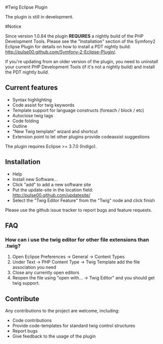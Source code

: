 #Twig Eclipse Plugin

The plugin is still in development. 

#Notice 

Since version 1.0.84 the plugin <span><b>REQUIRES</b></span> a nightly build of the PHP Development Tools. Please see the "Installation" section of the Symfony2 Eclipse Plugin for details on how to install a PDT nightly build: http://pulse00.github.com/Symfony-2-Eclipse-Plugin/.

If you're updating from an older version of the plugin, you need to uninstall your current PHP Development Tools (if it's not a nightly build) and install the PDT nightly build. 


## Current features

* Syntax highlighting
* Code assist for twig keywords
* Template support for language constructs (foreach / block / etc)
* Autoclose twig tags
* Code folding
* Outline
* "New Twig template" wizard and shortcut
* Extension point to let other plugins provide codeassist suggestions

The plugin requires Eclipse >= 3.7.0 (Indigo).

## Installation

* Help
* Install new Software...
* Click "add" to add a new software site
* Put the update-site in the location field: http://pulse00.github.com/updatesite/
* Select the "Twig Editor Feature" from the "Twig" node and click finish

Please use the github issue tracker to report bugs and feature requests.

## FAQ

### How can i use the twig editor for other file extensions than .twig?

1. Open Eclipse Preferences -> General -> Content Types
2. Under Text -> PHP Content Type -> Twig Template add the file association you need
3. Close any currently open editors
4. Reopen the file using "open with... -> Twig Editor" and you should get twig support.


## Contribute

Any contributions to the project are welcome, including:

* Code contributions
* Provide code-templates for standard twig control structures
* Report bugs
* Give feedback to the usage of the plugin